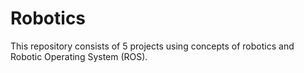 # Robotics

This repository consists of 5 projects using concepts of robotics and Robotic Operating System (ROS).

